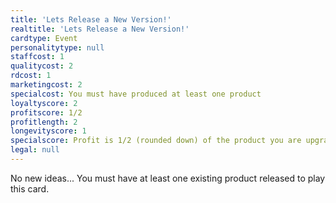 ```yaml
---
title: 'Lets Release a New Version!'
realtitle: 'Lets Release a New Version!'
cardtype: Event
personalitytype: null
staffcost: 1
qualitycost: 2
rdcost: 1
marketingcost: 2
specialcost: You must have produced at least one product
loyaltyscore: 2
profitscore: 1/2
profitlength: 2
longevityscore: 1
specialscore: Profit is 1/2 (rounded down) of the product you are upgrading.
legal: null
---
```


No new ideas... You must have at least one existing product released to play this card.
